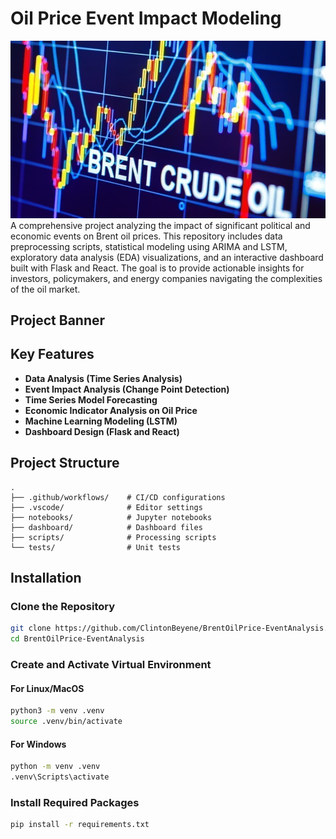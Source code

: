 # Oil Price Event Impact Modeling
<img src="dashboard/Profileimage.jpg" alt="Oil Price Event Impact Modeling" width="600"/> 
A comprehensive project analyzing the impact of significant political and economic events on Brent oil prices. This repository includes data preprocessing scripts, statistical modeling using ARIMA and LSTM, exploratory data analysis (EDA) visualizations, and an interactive dashboard built with Flask and React. The goal is to provide actionable insights for investors, policymakers, and energy companies navigating the complexities of the oil market.

## Project Banner

## Key Features
- **Data Analysis (Time Series Analysis)**
- **Event Impact Analysis (Change Point Detection)**
- **Time Series Model Forecasting**
- **Economic Indicator Analysis on Oil Price**
- **Machine Learning Modeling (LSTM)**
- **Dashboard Design (Flask and React)**


## Project Structure
```
.
├── .github/workflows/    # CI/CD configurations
├── .vscode/              # Editor settings
├── notebooks/            # Jupyter notebooks
├── dashboard/            # Dashboard files
├── scripts/              # Processing scripts
└── tests/                # Unit tests
```

## Installation

### Clone the Repository
```bash
git clone https://github.com/ClintonBeyene/BrentOilPrice-EventAnalysis.git
cd BrentOilPrice-EventAnalysis
```

### Create and Activate Virtual Environment

#### For Linux/MacOS
```bash
python3 -m venv .venv
source .venv/bin/activate
```

#### For Windows
```bash
python -m venv .venv
.venv\Scripts\activate
```

### Install Required Packages
```bash
pip install -r requirements.txt
```
